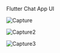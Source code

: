 Flutter Chat App UI


![Capture](https://github.com/hossain-eee/Project-Flutter-Chat-UI/assets/101991583/42bf16ee-c120-48bd-95ca-b8c572452169)

![Capture2](https://github.com/hossain-eee/Project-Flutter-Chat-UI/assets/101991583/88f54107-9ab6-4844-9a0c-20d65717b63b)

![Capture3](https://github.com/hossain-eee/Project-Flutter-Chat-UI/assets/101991583/07f79586-577d-432c-8c3a-1f8c33f6bb71)
